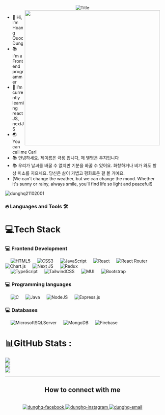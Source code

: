 <div align="center">
        <img src="https://readme-typing-svg.herokuapp.com?font=Play&color=%63bae4&size=50&center=true&vCenter=true&height=60&width=700&lines=I'm+Dung;I'm+a+Frontend+programmer;I'm+a+Frontend+programmer;Welcome+to+my+profile!"
            alt="Title"></img>
</div>

 <img src='https://developers.giphy.com/branch/master/static/api-512d36c09662682717108a38bbb5c57d.gif' width="440px" align="right"/>

- 👋 Hi, I’m Hoang Quoc Dung
- 📚 I'm a Frontend programmer
- 🌱 I’m currently learning reactJS, nextJS
- 🌏 You can call me Carl
- 📚 안녕하세요. 제이름은 귝용 입니다, 제 별명은 우지입니다
- 📚 우리가 날씨를 바꿀 수 없지만 기분을 바꿀 수 있어요. 화창하거나 비가 와도 항상 미소를 지으세요. 당신은 삶이 가볍고 평화로운 걸 볼 거예요.
- (We can't change the weather, but we can change the mood. Whether it's sunny or rainy, always smile, you'll find life so light and peaceful!)

<p align="left"> <img src="https://komarev.com/ghpvc/?username=dunghq21102001&label=Profile%20views&color=0e75b6&style=flat" alt="dunghq21102001" /> </p>


<h3 align="left">🔥 Languages and Tools 🛠️</h3>

# 💻Tech Stack



### 💻 Frontend Development
  &emsp; 
  ![HTML5](https://img.shields.io/badge/html5-%23E34F26.svg?style=for-the-badge&logo=html5&logoColor=white) 
  &emsp;
![CSS3](https://img.shields.io/badge/css3-%231572B6.svg?style=for-the-badge&logo=css3&logoColor=white)
  &emsp;
![JavaScript](https://img.shields.io/badge/javascript-%23323330.svg?style=for-the-badge&logo=javascript&logoColor=%23F7DF1E) 
  &emsp;
![React](https://img.shields.io/badge/react-%2320232a.svg?style=for-the-badge&logo=react&logoColor=%2361DAFB)                                                             &emsp;
![React Router](https://img.shields.io/badge/React_Router-CA4245?style=for-the-badge&logo=react-router&logoColor=white)                                                   &emsp;
![Chart.js](https://img.shields.io/badge/chart.js-F5788D.svg?style=for-the-badge&logo=chart.js&logoColor=white)                                                           &emsp;
![Next JS](https://img.shields.io/badge/Next-black?style=for-the-badge&logo=next.js&logoColor=white)
  &emsp;
![Redux](https://img.shields.io/badge/redux-%23593d88.svg?style=for-the-badge&logo=redux&logoColor=white)   
  &emsp;
![TypeScript](https://img.shields.io/badge/typescript-%23007ACC.svg?style=for-the-badge&logo=typescript&logoColor=white) 
  &emsp;
![TailwindCSS](https://img.shields.io/badge/tailwindcss-%2338B2AC.svg?style=for-the-badge&logo=tailwind-css&logoColor=white) 
  &emsp;
![MUI](https://img.shields.io/badge/MUI-%230081CB.svg?style=for-the-badge&logo=material-ui&logoColor=white) 
  &emsp;
![Bootstrap](https://img.shields.io/badge/bootstrap-%23563D7C.svg?style=for-the-badge&logo=bootstrap&logoColor=white)
  &emsp;

### 💻 Programming languages
  &emsp;
 ![C](https://img.shields.io/badge/c-%2300599C.svg?style=for-the-badge&logo=c&logoColor=white)
  &emsp; 
 ![Java](https://img.shields.io/badge/java-%23ED8B00.svg?style=for-the-badge&logo=java&logoColor=white)
  &emsp;
  ![NodeJS](https://img.shields.io/badge/node.js-6DA55F?style=for-the-badge&logo=node.js&logoColor=white) 
  &emsp;
  ![Express.js](https://img.shields.io/badge/express.js-%23404d59.svg?style=for-the-badge&logo=express&logoColor=%2361DAFB) 
  &emsp;
  
### 💻 Databases 
  &emsp;
![MicrosoftSQLServer](https://img.shields.io/badge/Microsoft%20SQL%20Sever-CC2927?style=for-the-badge&logo=microsoft%20sql%20server&logoColor=white) 
&emsp;
![MongoDB](https://img.shields.io/badge/MongoDB-%234ea94b.svg?style=for-the-badge&logo=mongodb&logoColor=white)
&emsp;
![Firebase](https://img.shields.io/badge/firebase-%23039BE5.svg?style=for-the-badge&logo=firebase) 
&emsp;

# 📊GitHub Stats :
![](https://github-readme-stats.vercel.app/api?username=dunghq21102001&theme=blue-green&hide_border=false&include_all_commits=false&count_private=false)<br/>
![](https://github-readme-streak-stats.herokuapp.com/?user=dunghq21102001&theme=blue-green&hide_border=false)<br/>
![](https://github-readme-stats.vercel.app/api/top-langs/?username=dunghq21102001&theme=blue-green&hide_border=false&include_all_commits=false&count_private=false&layout=compact)

---


<h2 align="center">How to connect with me</h2>
<br>
<div align="center">
  <a href="https://www.facebook.com/dungx.quoc.2125109" target="blank">
    <img src="https://img.icons8.com/bubbles/100/000000/facebook-new.png" alt="dunghq-facebook" />
  </a>
  <a href="https://www.instagram.com/dunghq21/" target="blank">
    <img src="https://img.icons8.com/bubbles/100/000000/instagram.png" alt="dunghq-instagram" />
  </a>
  <a href="https://mail.google.com/mail/u/0/#inbox" target="top">
    <img src="https://img.icons8.com/bubbles/100/000000/apple-mail.png" alt="dunghq-email" />
  </a>
</div>

